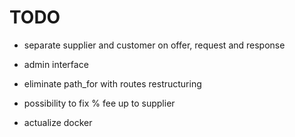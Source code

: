 # TODO

- separate supplier and customer on offer, request and response

- admin interface

- eliminate path_for with routes restructuring

- possibility to fix % fee up to supplier

- actualize docker
